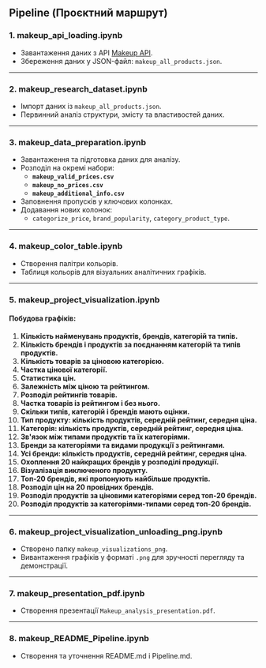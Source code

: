 ## Pipeline (Проєктний маршрут)

### **1. makeup_api_loading.ipynb**
- Завантаження даних з API [Makeup API](https://makeup-api.herokuapp.com/api/v1/products.json).
- Збереження даних у JSON-файл: `makeup_all_products.json`.

---

### **2. makeup_research_dataset.ipynb**
- Імпорт даних із `makeup_all_products.json`.
- Первинний аналіз структури, змісту та властивостей даних.

---

### **3. makeup_data_preparation.ipynb**
- Завантаження та підготовка даних для аналізу.
- Розподіл на окремі набори:
  - **`makeup_valid_prices.csv`**
  - **`makeup_no_prices.csv`**
  - **`makeup_additional_info.csv`**
- Заповнення пропусків у ключових колонках.
- Додавання нових колонок:
  - `categorize_price`, `brand_popularity`, `category_product_type`.

---

### **4. makeup_color_table.ipynb**
- Створення палітри кольорів.
- Таблиця кольорів для візуальних аналітичних графіків.

---

### **5. makeup_project_visualization.ipynb**
#### Побудова графіків:
1. **Кількість найменувань продуктів, брендів, категорій та типів.**  
2. **Кількість брендів і продуктів за поєднанням категорій та типів продуктів.**  
3. **Кількість товарів за ціновою категорією.**  
4. **Частка цінової категорії.**  
5. **Статистика цін.**  
6. **Залежність між ціною та рейтингом.**  
7. **Розподіл рейтингів товарів.**  
8. **Частка товарів із рейтингом і без нього.**  
9. **Скільки типів, категорій і брендів мають оцінки.**  
10. **Тип продукту: кількість продуктів, середній рейтинг, середня ціна.**  
11. **Категорія: кількість продуктів, середній рейтинг, середня ціна.**  
12. **Зв'язок між типами продуктів та їх категоріями.**  
13. **Бренди за категоріями та видами продукції з рейтингами.**  
14. **Усі бренди: кількість продуктів, середній рейтинг, середня ціна.**  
15. **Охоплення 20 найкращих брендів у розподілі продукції.**  
16. **Візуалізація виключеного продукту.**  
17. **Топ-20 брендів, які пропонують найбільше продуктів.**  
18. **Розподіл цін на 20 провідних брендів.**  
19. **Розподіл продуктів за ціновими категоріями серед топ-20 брендів.**  
20. **Розподіл продуктів за категоріями-типами серед топ-20 брендів.**

---

### **6. makeup_project_visualization_unloading_png.ipynb**
- Створено папку `makeup_visualizations_png`.
- Вивантаження графіків у форматі `.png` для зручності перегляду та демонстрації.

---

### **7. makeup_presentation_pdf.ipynb**
- Створення презентації `Makeup_analysis_presentation.pdf`.

---

### **8. makeup_README_Pipeline.ipynb**
- Створення та уточнення README.md і Pipeline.md.
